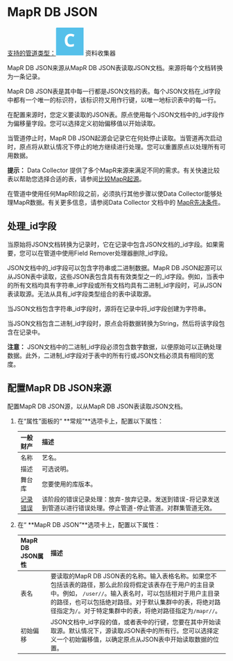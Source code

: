 # MapR DB JSON

[支持的管道类型：](https://streamsets.com/documentation/controlhub/latest/help/datacollector/UserGuide/Pipeline_Configuration/ProductIcons_Doc.html#concept_mjg_ly5_pgb)![img](imgs/icon-SDC-20200310172619054.png) 资料收集器

MapR DB JSON来源从MapR DB JSON表读取JSON文档。来源将每个文档转换为一条记录。

MapR DB JSON表是其中每一行都是JSON文档的表。每个JSON文档在_id字段中都有一个唯一的标识符，该标识符又用作行键，以唯一地标识表中的每一行。

在配置来源时，您定义要读取的JSON表。原点使用每个JSON文档中的_id字段作为偏移量字段。您可以选择定义初始偏移值以开始读取。

当管道停止时，MapR DB JSON起源会记录它在何处停止读取。当管道再次启动时，原点将从默认情况下停止的地方继续进行处理。您可以重置原点以处理所有可用数据。

**提示：** Data Collector 提供了多个MapR来源来满足不同的需求。有关快速比较表以帮助您选择合适的表，请参阅[比较MapR起源](https://streamsets.com/documentation/controlhub/latest/help/datacollector/UserGuide/Origins/Origins_overview.html#concept_ip2_szg_qbb)。

在管道中使用任何MapR阶段之前，必须执行其他步骤以使Data Collector能够处理MapR数据。有关更多信息，请参阅Data Collector 文档中的 [MapR先决条件](https://streamsets.com/documentation/datacollector/latest/help/#datacollector/UserGuide/Installation/MapR-Prerequisites.html%23concept_jgs_qpg_2v)。

## 处理_id字段

当原始将JSON文档转换为记录时，它在记录中包含JSON文档的_id字段。如果需要，您可以在管道中使用Field Remover处理器删除_id字段。

JSON文档中的_id字段可以包含字符串或二进制数据。MapR DB JSON起源可以从JSON表中读取，这些JSON表包含具有有效类型之一的_id字段。例如，当表中的所有文档均具有字符串_id字段或所有文档均具有二进制_id字段时，可从JSON表读取源。无法从具有_id字段类型组合的表中读取源。

当JSON文档包含字符串_id字段时，源将在记录中将_id字段创建为字符串。

当JSON文档包含二进制_id字段时，原点会将数据转换为String，然后将该字段包含在记录中。

**注意：** JSON文档中的二进制_id字段必须包含数字数据，以便原始可以正确处理数据。此外，二进制_id字段对于表中的所有行或JSON文档必须具有相同的宽度。

## 配置MapR DB JSON来源

配置MapR DB JSON源，以从MapR DB JSON表读取JSON文档。

1. 在“属性”面板的“ **常规”**选项卡上，配置以下属性：

   | 一般财产                                                     | 描述                                                         |
   | :----------------------------------------------------------- | :----------------------------------------------------------- |
   | 名称                                                         | 艺名。                                                       |
   | 描述                                                         | 可选说明。                                                   |
   | 舞台库                                                       | 您要使用的库版本。                                           |
   | [记录错误](https://streamsets.com/documentation/controlhub/latest/help/datacollector/UserGuide/Pipeline_Design/ErrorHandling.html#concept_atr_j4y_5r) | 该阶段的错误记录处理：放弃-放弃记录。发送到错误-将记录发送到管道以进行错误处理。停止管道-停止管道。对群集管道无效。 |

2. 在“ **MapR DB JSON”**选项卡上，配置以下属性：

   | MapR DB JSON属性 | 描述                                                         |
   | :--------------- | :----------------------------------------------------------- |
   | 表名             | 要读取的MapR DB JSON表的名称。输入表格名称。如果您不包括该表的路径，那么此阶段将假定该表存在于用户的主目录中。例如， `/user//`。输入表名时，可以包括相对于用户主目录的路径，也可以包括绝对路径。对于默认集群中的表，将绝对路径指定为`/`。对于特定集群中的表，将绝对路径指定为`/mapr//`。 |
   | 初始偏移         | JSON文档中_id字段的值，或者表中的行键，您要在其中开始读取源。默认情况下，源读取JSON表中的所有行。您可以选择定义一个初始偏移值，以确定原点从JSON表中开始读取数据的位置。 |